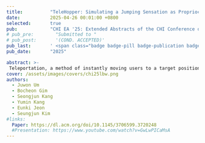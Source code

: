 ```yaml
---
title:          "TeleHopper: Simulating a Jumping Sensation as Proprioceptive Feedback for Teleportation in Virtual Reality via Electrical Muscle Stimulation"
date:           2025-04-26 00:01:00 +0800
selected:       true
pub:            "CHI EA '25: Extended Abstracts of the CHI Conference on Human Factors in Computing Systems"
# pub_pre:        "Submitted to "
# pub_post:       '(COND. ACCEPTED)'
pub_last:       ' <span class="badge badge-pill badge-publication badge-success">Spotlight</span>'
pub_date:       "2025"

abstract: >-
 Teleportation, a method of instantly moving users to a target position, has become a widely adopted locomotion method in virtual reality. However, the lack of proprioceptive feedback for teleportation can diminish presence and increase workload, thereby limiting the overall user experience. In this study, we propose TeleHopper, a system that enhances the teleportation experience by simulating the sense of jumping during teleportation through Electrical Muscle Stimulation-based haptic feedback. TeleHopper induces leg movements resembling a jumping motion and adjusts stimulation intensity based on travel distance, creating a realistic proprioceptive perception of leaping through space during teleportation. Experimental results evaluating TeleHopper's user experience showed a significant enhancement in sense of presence, as well as a significant reduction in mental workload. Through this study, we demonstrate TeleHopper's ability to deliver compelling proprioceptive feedback in teleportation, with varying stimulation intensity enhancing realism and aiding travel distance estimation.
cover: /assets/images/covers/chi25lbw.png
authors:
  - Juwon Um
  - Bocheon Gim
  - Seongjun Kang
  - Yumin Kang
  - Eunki Jeon
  - Seungjun Kim
#links:
  Paper: https://dl.acm.org/doi/10.1145/3706599.3720248
  #Presentation: https://www.youtube.com/watch?v=GwLwPICaMsA
---
```

